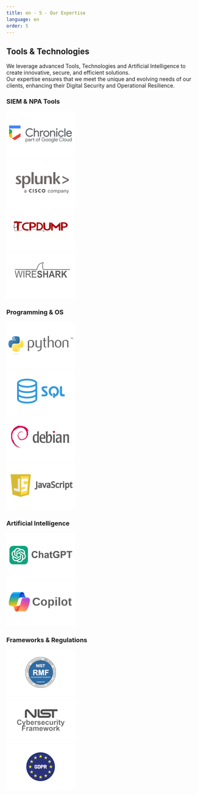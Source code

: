 ```yaml
---
title: en - 5 - Our Expertise
language: en
order: 5
---
```

<a id="tech"></a>
<div class="title-block center"><h2>Tools & Technologies</h2></div>
<div class="content-block">
<div class="intro-block">We leverage advanced Tools, Technologies and Artificial Intelligence to create innovative, secure, and efficient solutions.<br /> Our expertise ensures that we meet the unique and evolving needs of our clients, enhancing their Digital Security and Operational Resilience.</div>
<div class="line-block top25em bottom3em"></div>

<div class="text-block">
<h3>SIEM & NPA Tools</h3>
<div class="pics-block">
<div class="pic"><img src="/static/img/chronicle-logo.png" width=180 height=120></div>
<div class="pic"><img src="/static/img/splunk-logo.png" width=180 height=120></div>
<div class="pic"><img src="/static/img/tcpdunp-logo.png" width=180 height=120></div>
<div class="pic"><img src="/static/img/wireshark-logo.png" width=180 height=120></div>
</div>
<h3>Programming & OS</h3>
<div class="pics-block">
<div class="pic"><img src="/static/img/python-logo.png" width=180 height=120></div>
<div class="pic"><img src="/static/img/sqllogo.png" width=180 height=120></div>
<div class="pic"><img src="/static/img/deblogo.png" width=180 height=120></div>
<div class="pic"><img src="/static/img/jslogo.png" width=180 height=120></div>
</div>
<h3>Artificial Intelligence</h3>
<div class="pics-block">
<div class="pic"><img src="/static/img/chatgptlogo.png" width=180 height=120></div>
<div class="pic"><img src="/static/img/copilotlogo.png" width=180 height=120></div>
</div>
<h3>Frameworks & Regulations</h3>
<div class="pics-block">
<div class="pic"><img src="/static/img/nistrmf-logo.png" width=180 height=120></div>
<div class="pic"><img src="/static/img/nistcsf-logo.png" width=180 height=120></div>
<div class="pic"><img src="/static/img/gdpr-logo.png" width=180 height=120></div>
</div>

</div>

</div>